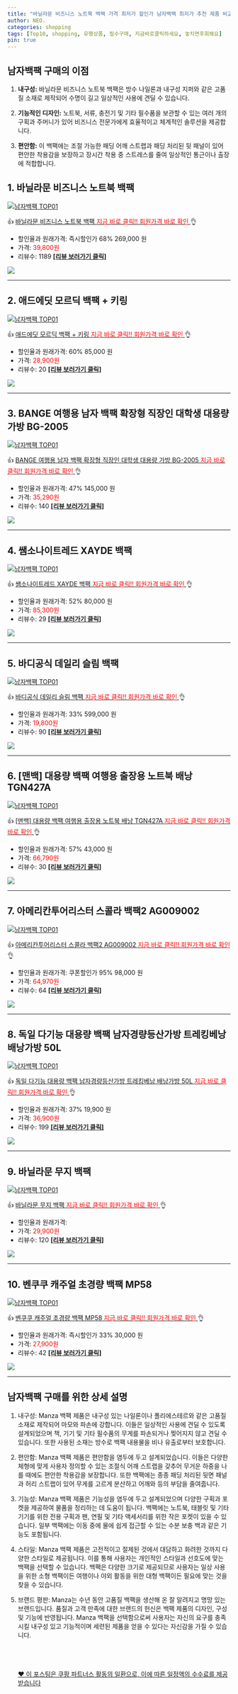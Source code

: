 ```yaml
---
title: "바닐라문 비즈니스 노트북 백팩 가격 최저가 할인가 남자백팩 최저가 추천 제품 비교"
author: NEO.
categories: shopping
tags: [Top10, shopping, 유행상품, 필수구매, 지금바로클릭하세요, 놓치면후회해요]
pin: true
---
```

## 남자백팩 구매의 이점
1. **내구성:** 바닐라문 비즈니스 노트북 백팩은 방수 나일론과 내구성 지퍼와 같은 고품질 소재로 제작되어 수명이 길고 일상적인 사용에 견딜 수 있습니다.

2. **기능적인 디자인:** 노트북, 서류, 충전기 및 기타 필수품을 보관할 수 있는 여러 개의 구획과 주머니가 있어 비즈니스 전문가에게 효율적이고 체계적인 솔루션을 제공합니다.

3. **편안함:** 이 백팩에는 조절 가능한 패딩 어깨 스트랩과 패딩 처리된 뒷 패널이 있어 편안한 착용감을 보장하고 장시간 착용 중 스트레스를 줄여 일상적인 통근이나 출장에 적합합니다.

   

## 1. 바닐라문 비즈니스 노트북 백팩

[![남자백팩 TOP01](https://thumbnail10.coupangcdn.com/thumbnails/remote/490x490ex/image/retail/images/3620093382794290-0ca4acb3-3835-48e4-ad79-d1233110d851.png)](https://link.coupang.com/re/AFFSDP?lptag=AF3617701&subid=GithubCoopas&pageKey=6669593463&traceid=V0-153&itemId=15032059830&vendorItemId=82254679097)


👍 [바닐라문 비즈니스 노트북 백팩 <font color=red> 지금 바로 클릭!! 회원가격 바로 확인 </font> ](https://link.coupang.com/re/AFFSDP?lptag=AF3617701&subid=GithubCoopas&pageKey=6669593463&traceid=V0-153&itemId=15032059830&vendorItemId=82254679097) 👌 


- 할인율과 원래가격: 즉시할인가 68%  269,000   원
- 가격: <span style='color:red'>39,800원</span>
- 리뷰수: 1189  [**[리뷰 보러가기 클릭]**](https://link.coupang.com/re/AFFSDP?lptag=AF3617701&subid=GithubCoopas&pageKey=6669593463&traceid=V0-153&itemId=15032059830&vendorItemId=82254679097)

[![](/discount_price.png)](https://link.coupang.com/re/AFFSDP?lptag=AF3617701&subid=GithubCoopas&pageKey=6669593463&traceid=V0-153&itemId=15032059830&vendorItemId=82254679097)

---


   

## 2. 애드에딧 모르딕 백팩 + 키링

[![남자백팩 TOP01](https://thumbnail10.coupangcdn.com/thumbnails/remote/490x490ex/image/retail/images/13127573029058572-909fef71-ebc7-4234-9493-a70736ab27bf.jpg)](https://link.coupang.com/re/AFFSDP?lptag=AF3617701&subid=GithubCoopas&pageKey=5876810289&traceid=V0-153&itemId=10297413871&vendorItemId=70005414885)


👍 [애드에딧 모르딕 백팩 + 키링 <font color=red> 지금 바로 클릭!! 회원가격 바로 확인 </font> ](https://link.coupang.com/re/AFFSDP?lptag=AF3617701&subid=GithubCoopas&pageKey=5876810289&traceid=V0-153&itemId=10297413871&vendorItemId=70005414885) 👌 


- 할인율과 원래가격: 60%  85,000   원
- 가격: <span style='color:red'>28,900원</span>
- 리뷰수: 20  [**[리뷰 보러가기 클릭]**](https://link.coupang.com/re/AFFSDP?lptag=AF3617701&subid=GithubCoopas&pageKey=5876810289&traceid=V0-153&itemId=10297413871&vendorItemId=70005414885)

[![](/discount_price.png)](https://link.coupang.com/re/AFFSDP?lptag=AF3617701&subid=GithubCoopas&pageKey=5876810289&traceid=V0-153&itemId=10297413871&vendorItemId=70005414885)

---


   

## 3. BANGE 여행용 남자 백팩 확장형 직장인 대학생 대용량 가방 BG-2005

[![남자백팩 TOP01](https://thumbnail7.coupangcdn.com/thumbnails/remote/490x490ex/image/vendor_inventory/9a54/a506cbc234f06c808527c85e10a18e29b7e902c491af92cada5e26f6df90.jpg)](https://link.coupang.com/re/AFFSDP?lptag=AF3617701&subid=GithubCoopas&pageKey=7506896461&traceid=V0-153&itemId=19662149119&vendorItemId=87297157198)


👍 [BANGE 여행용 남자 백팩 확장형 직장인 대학생 대용량 가방 BG-2005 <font color=red> 지금 바로 클릭!! 회원가격 바로 확인 </font> ](https://link.coupang.com/re/AFFSDP?lptag=AF3617701&subid=GithubCoopas&pageKey=7506896461&traceid=V0-153&itemId=19662149119&vendorItemId=87297157198) 👌 


- 할인율과 원래가격: 47%  145,000   원
- 가격: <span style='color:red'>35,290원</span>
- 리뷰수: 140  [**[리뷰 보러가기 클릭]**](https://link.coupang.com/re/AFFSDP?lptag=AF3617701&subid=GithubCoopas&pageKey=7506896461&traceid=V0-153&itemId=19662149119&vendorItemId=87297157198)

[![](/discount_price.png)](https://link.coupang.com/re/AFFSDP?lptag=AF3617701&subid=GithubCoopas&pageKey=7506896461&traceid=V0-153&itemId=19662149119&vendorItemId=87297157198)

---


   

## 4. 쌤소나이트레드 XAYDE 백팩

[![남자백팩 TOP01](https://thumbnail9.coupangcdn.com/thumbnails/remote/490x490ex/image/vendor_inventory/3f5f/0f72692ebfcae9837758117fc4c8c3e36b2cbf98c4418f226c0f868137ff.jpg)](https://link.coupang.com/re/AFFSDP?lptag=AF3617701&subid=GithubCoopas&pageKey=7751414749&traceid=V0-153&itemId=20880083833&vendorItemId=88047665507)


👍 [쌤소나이트레드 XAYDE 백팩 <font color=red> 지금 바로 클릭!! 회원가격 바로 확인 </font> ](https://link.coupang.com/re/AFFSDP?lptag=AF3617701&subid=GithubCoopas&pageKey=7751414749&traceid=V0-153&itemId=20880083833&vendorItemId=88047665507) 👌 


- 할인율과 원래가격: 52%  80,000   원
- 가격: <span style='color:red'>85,300원</span>
- 리뷰수: 29  [**[리뷰 보러가기 클릭]**](https://link.coupang.com/re/AFFSDP?lptag=AF3617701&subid=GithubCoopas&pageKey=7751414749&traceid=V0-153&itemId=20880083833&vendorItemId=88047665507)

[![](/discount_price.png)](https://link.coupang.com/re/AFFSDP?lptag=AF3617701&subid=GithubCoopas&pageKey=7751414749&traceid=V0-153&itemId=20880083833&vendorItemId=88047665507)

---


   

## 5. 바디공식 데일리 슬림 백팩

[![남자백팩 TOP01](https://thumbnail6.coupangcdn.com/thumbnails/remote/490x490ex/image/retail/images/1506003214953195-6b6d848f-d8b3-4231-b761-4927a05f0fba.jpg)](https://link.coupang.com/re/AFFSDP?lptag=AF3617701&subid=GithubCoopas&pageKey=5237889716&traceid=V0-153&itemId=7391665383&vendorItemId=74682779929)


👍 [바디공식 데일리 슬림 백팩 <font color=red> 지금 바로 클릭!! 회원가격 바로 확인 </font> ](https://link.coupang.com/re/AFFSDP?lptag=AF3617701&subid=GithubCoopas&pageKey=5237889716&traceid=V0-153&itemId=7391665383&vendorItemId=74682779929) 👌 


- 할인율과 원래가격: 33%  599,000   원
- 가격: <span style='color:red'>19,800원</span>
- 리뷰수: 90  [**[리뷰 보러가기 클릭]**](https://link.coupang.com/re/AFFSDP?lptag=AF3617701&subid=GithubCoopas&pageKey=5237889716&traceid=V0-153&itemId=7391665383&vendorItemId=74682779929)

[![](/discount_price.png)](https://link.coupang.com/re/AFFSDP?lptag=AF3617701&subid=GithubCoopas&pageKey=5237889716&traceid=V0-153&itemId=7391665383&vendorItemId=74682779929)

---


   

## 6. [맨백] 대용량 백팩 여행용 출장용 노트북 배낭 TGN427A

[![남자백팩 TOP01](https://thumbnail10.coupangcdn.com/thumbnails/remote/490x490ex/image/vendor_inventory/116b/6e077214c12c4d949f4216a9aad4ed6be60c79fa34218c9c571f1fa05905.jpg)](https://link.coupang.com/re/AFFSDP?lptag=AF3617701&subid=GithubCoopas&pageKey=7680320530&traceid=V0-153&itemId=20512210755&vendorItemId=87589848653)


👍 [[맨백] 대용량 백팩 여행용 출장용 노트북 배낭 TGN427A <font color=red> 지금 바로 클릭!! 회원가격 바로 확인 </font> ](https://link.coupang.com/re/AFFSDP?lptag=AF3617701&subid=GithubCoopas&pageKey=7680320530&traceid=V0-153&itemId=20512210755&vendorItemId=87589848653) 👌 


- 할인율과 원래가격: 57%  43,000   원
- 가격: <span style='color:red'>66,790원</span>
- 리뷰수: 30  [**[리뷰 보러가기 클릭]**](https://link.coupang.com/re/AFFSDP?lptag=AF3617701&subid=GithubCoopas&pageKey=7680320530&traceid=V0-153&itemId=20512210755&vendorItemId=87589848653)

[![](/discount_price.png)](https://link.coupang.com/re/AFFSDP?lptag=AF3617701&subid=GithubCoopas&pageKey=7680320530&traceid=V0-153&itemId=20512210755&vendorItemId=87589848653)

---


   

## 7. 아메리칸투어리스터 스콜라 백팩2 AG009002

[![남자백팩 TOP01](https://thumbnail8.coupangcdn.com/thumbnails/remote/490x490ex/image/product/image/vendoritem/2017/09/25/3122733098/b0cb1a57-6bed-4520-8457-790c14dc9e75.jpg)](https://link.coupang.com/re/AFFSDP?lptag=AF3617701&subid=GithubCoopas&pageKey=4564069497&traceid=V0-153&itemId=5564366848&vendorItemId=4467086598)


👍 [아메리칸투어리스터 스콜라 백팩2 AG009002 <font color=red> 지금 바로 클릭!! 회원가격 바로 확인 </font> ](https://link.coupang.com/re/AFFSDP?lptag=AF3617701&subid=GithubCoopas&pageKey=4564069497&traceid=V0-153&itemId=5564366848&vendorItemId=4467086598) 👌 


- 할인율과 원래가격: 쿠폰할인가 95%  98,000   원
- 가격: <span style='color:red'>64,970원</span>
- 리뷰수: 64  [**[리뷰 보러가기 클릭]**](https://link.coupang.com/re/AFFSDP?lptag=AF3617701&subid=GithubCoopas&pageKey=4564069497&traceid=V0-153&itemId=5564366848&vendorItemId=4467086598)

[![](/discount_price.png)](https://link.coupang.com/re/AFFSDP?lptag=AF3617701&subid=GithubCoopas&pageKey=4564069497&traceid=V0-153&itemId=5564366848&vendorItemId=4467086598)

---


   

## 8. 독일 다기능 대용량 백팩 남자경량등산가방 트레킹베낭 배낭가방 50L

[![남자백팩 TOP01](https://thumbnail8.coupangcdn.com/thumbnails/remote/490x490ex/image/vendor_inventory/3468/5bda9f473b21e9620d207f4f3aa8bc01906f9f8cca5e167608ea78796374.jpg)](https://link.coupang.com/re/AFFSDP?lptag=AF3617701&subid=GithubCoopas&pageKey=7546748002&traceid=V0-153&itemId=21400905751&vendorItemId=87042092155)


👍 [독일 다기능 대용량 백팩 남자경량등산가방 트레킹베낭 배낭가방 50L <font color=red> 지금 바로 클릭!! 회원가격 바로 확인 </font> ](https://link.coupang.com/re/AFFSDP?lptag=AF3617701&subid=GithubCoopas&pageKey=7546748002&traceid=V0-153&itemId=21400905751&vendorItemId=87042092155) 👌 


- 할인율과 원래가격: 37%  19,900   원
- 가격: <span style='color:red'>36,900원</span>
- 리뷰수: 199  [**[리뷰 보러가기 클릭]**](https://link.coupang.com/re/AFFSDP?lptag=AF3617701&subid=GithubCoopas&pageKey=7546748002&traceid=V0-153&itemId=21400905751&vendorItemId=87042092155)

[![](/discount_price.png)](https://link.coupang.com/re/AFFSDP?lptag=AF3617701&subid=GithubCoopas&pageKey=7546748002&traceid=V0-153&itemId=21400905751&vendorItemId=87042092155)

---


   

## 9. 바닐라문 무지 백팩

[![남자백팩 TOP01](https://thumbnail7.coupangcdn.com/thumbnails/remote/490x490ex/image/retail/images/1209259020736393-c28c07ad-8b7a-4359-9c30-c605d3e64717.jpg)](https://link.coupang.com/re/AFFSDP?lptag=AF3617701&subid=GithubCoopas&pageKey=6669593462&traceid=V0-153&itemId=15032059118&vendorItemId=82254678300)


👍 [바닐라문 무지 백팩 <font color=red> 지금 바로 클릭!! 회원가격 바로 확인 </font> ](https://link.coupang.com/re/AFFSDP?lptag=AF3617701&subid=GithubCoopas&pageKey=6669593462&traceid=V0-153&itemId=15032059118&vendorItemId=82254678300) 👌 


- 할인율과 원래가격: 
- 가격: <span style='color:red'>29,900원</span>
- 리뷰수: 120  [**[리뷰 보러가기 클릭]**](https://link.coupang.com/re/AFFSDP?lptag=AF3617701&subid=GithubCoopas&pageKey=6669593462&traceid=V0-153&itemId=15032059118&vendorItemId=82254678300)

[![](/discount_price.png)](https://link.coupang.com/re/AFFSDP?lptag=AF3617701&subid=GithubCoopas&pageKey=6669593462&traceid=V0-153&itemId=15032059118&vendorItemId=82254678300)

---


   

## 10. 벤쿠쿠 캐주얼 초경량 백팩 MP58

[![남자백팩 TOP01](https://thumbnail10.coupangcdn.com/thumbnails/remote/490x490ex/image/vendor_inventory/46c5/c0cb6db96f3ed14cf1ac7cb0d45f9e418423a09570a72284e821f879ff70.jpg)](https://link.coupang.com/re/AFFSDP?lptag=AF3617701&subid=GithubCoopas&pageKey=5580712472&traceid=V0-153&itemId=8917672333&vendorItemId=76204275269)


👍 [벤쿠쿠 캐주얼 초경량 백팩 MP58 <font color=red> 지금 바로 클릭!! 회원가격 바로 확인 </font> ](https://link.coupang.com/re/AFFSDP?lptag=AF3617701&subid=GithubCoopas&pageKey=5580712472&traceid=V0-153&itemId=8917672333&vendorItemId=76204275269) 👌 


- 할인율과 원래가격: 즉시할인가 33%  30,000   원
- 가격: <span style='color:red'>27,900원</span>
- 리뷰수: 42  [**[리뷰 보러가기 클릭]**](https://link.coupang.com/re/AFFSDP?lptag=AF3617701&subid=GithubCoopas&pageKey=5580712472&traceid=V0-153&itemId=8917672333&vendorItemId=76204275269)

[![](/discount_price.png)](https://link.coupang.com/re/AFFSDP?lptag=AF3617701&subid=GithubCoopas&pageKey=5580712472&traceid=V0-153&itemId=8917672333&vendorItemId=76204275269)

---
## 남자백팩 구매를 위한 상세 설명
1. 내구성: Manza 백팩 제품은 내구성 있는 나일론이나 폴리에스테르와 같은 고품질 소재로 제작되어 마모와 파손에 강합니다. 이들은 일상적인 사용에 견딜 수 있도록 설계되었으며 책, 기기 및 기타 필수품의 무게를 파손되거나 찢어지지 않고 견딜 수 있습니다. 또한 사용된 소재는 방수로 백팩 내용물을 비나 유출로부터 보호합니다.

2. 편안함: Manza 백팩 제품은 편안함을 염두에 두고 설계되었습니다. 이들은 다양한 체형에 맞게 사용자 정의할 수 있는 조절식 어깨 스트랩을 갖추어 무거운 하중을 나를 때에도 편안한 착용감을 보장합니다. 또한 백팩에는 종종 패딩 처리된 뒷면 패널과 허리 스트랩이 있어 무게를 고르게 분산하고 어깨와 등의 부담을 줄여줍니다.

3. 기능성: Manza 백팩 제품은 기능성을 염두에 두고 설계되었으며 다양한 구획과 포켓을 제공하여 물품을 정리하는 데 도움이 됩니다. 백팩에는 노트북, 태블릿 및 기타 기기를 위한 전용 구획과 펜, 연필 및 기타 액세서리를 위한 작은 포켓이 있을 수 있습니다. 일부 백팩에는 이동 중에 물에 쉽게 접근할 수 있는 수분 보충 백과 같은 기능도 포함됩니다.

4. 스타일: Manza 백팩 제품은 고전적이고 절제된 것에서 대담하고 화려한 것까지 다양한 스타일로 제공됩니다. 이를 통해 사용자는 개인적인 스타일과 선호도에 맞는 백팩을 선택할 수 있습니다. 백팩은 다양한 크기로 제공되므로 사용자는 일상 사용을 위한 소형 백팩이든 여행이나 야외 활동을 위한 대형 백팩이든 필요에 맞는 것을 찾을 수 있습니다.

5. 브랜드 평판: Manza는 수년 동안 고품질 백팩을 생산해 온 잘 알려지고 명망 있는 브랜드입니다. 품질과 고객 만족에 대한 브랜드의 헌신은 백팩 제품의 디자인, 구성 및 기능에 반영됩니다. Manza 백팩을 선택함으로써 사용자는 자신의 요구를 충족시킬 내구성 있고 기능적이며 세련된 제품을 얻을 수 있다는 자신감을 가질 수 있습니다.<br><br><br><br><br> [ ❤  이 포스팅은 쿠팡 파트너스 활동의 일환으로, 이에 따른 일정액의 수수료를 제공받습니다](https://link.coupang.com/a/bcEFyh)